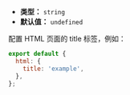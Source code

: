 - **类型：** `string`
- **默认值：** `undefined`

配置 HTML 页面的 title 标签，例如：

```js
export default {
  html: {
    title: 'example',
  },
};
```
